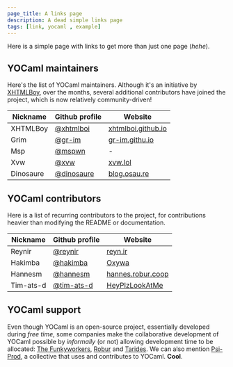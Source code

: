 ```yaml
---
page_title: A links page
description: A dead simple links page
tags: [link, yocaml , example]
---
```


Here is a simple page with links to get more than just one page (_hehe_).

## YOCaml maintainers

Here's the list of YOCaml maintainers. Although it's an initiative by
[XHTMLBoy](https://github.com/xhtmlboi), over the months, several additional
contributors have joined the project, which is now relatively community-driven!


| Nickname | Github profile | Website |
| --- | --- | --- |
| XHTMLBoy | [@xhtmlboi](https://github.com/xhtmlboi) | [xhtmlboi.github.io](https://xhtmlboi.github.io) |
| Grim | [@gr-im](https://github.com/gr-im) | [gr-im.githu.io](https://gr-im.github.io) |
| Msp | [@mspwn](https://github.com/mspwn) | - |
| Xvw | [@xvw](https://github.com/xvw) | [xvw.lol](https://xvw.lol) |
| Dinosaure | [@dinosaure](https://github.com/dinosaure) | [blog.osau.re](https://blog.osau.re/) |

## YOCaml contributors

Here is a list of recurring contributors to the project, for contributions
heavier than modifying the README or documentation.

| Nickname | Github profile | Website |
| --- | --- | --- |
| Reynir | [@reynir](https://github.com/reynir) | [reyn.ir](https://reyn.ir/) |
| Hakimba | [@hakimba](https://github.com/Hakimba) | [Oxywa](https://hakimba.github.io/oxywa/) |
| Hannesm  | [@hannesm](https://github.com/hannesm) | [hannes.robur.coop](https://hannes.robur.coop/) |
| Tim-ats-d | [@tim-ats-d](https://github.com/Tim-ats-d) | [HeyPlzLookAtMe](https://portal.mozz.us/gemini/heyplzlookat.me/) |


## YOCaml support

Even though YOCaml is an open-source project, essentially developed during _free
time_, some companies make the collaborative development of YOCaml possible by
_informally_ (or not) allowing development time to be allocated: [The
Funkyworkers](https://github.com/funkywork/), [Robur](https://blog.robur.coop/)
and [Tarides](https://tarides.com/). We can also mention
[Psi-Prod](https://github.com/Psi-Prod), a collective that uses and contributes
to YOCaml. **Cool**.
